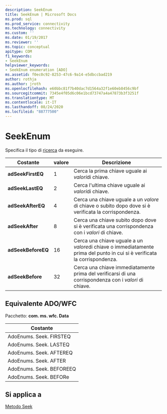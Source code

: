 ```yaml
---
description: SeekEnum
title: SeekEnum | Microsoft Docs
ms.prod: sql
ms.prod_service: connectivity
ms.technology: connectivity
ms.custom: ''
ms.date: 01/19/2017
ms.reviewer: ''
ms.topic: conceptual
apitype: COM
f1_keywords:
- SeekEnum
helpviewer_keywords:
- SeekEnum enumeration [ADO]
ms.assetid: f0ec0c92-8253-47c6-9a14-e5dbccbad219
author: rothja
ms.author: jroth
ms.openlocfilehash: e60bbc81f7b40dac7d1564a32f1e60eb8456c9bf
ms.sourcegitcommit: 7345e4f05d6c06e1bcd73747a4a47873b3f3251f
ms.translationtype: MT
ms.contentlocale: it-IT
ms.lasthandoff: 08/24/2020
ms.locfileid: "88777500"
---
```

# <a name="seekenum"></a>SeekEnum
Specifica il tipo di [ricerca](./seek-method.md) da eseguire.  
  
|Costante|valore|Descrizione|  
|--------------|-----------|-----------------|  
|**adSeekFirstEQ**|1|Cerca la prima chiave uguale ai *valori*di chiave.|  
|**adSeekLastEQ**|2|Cerca l'ultima chiave uguale ai *valori*di chiave.|  
|**adSeekAfterEQ**|4|Cerca una chiave uguale a un *valore* di chiave o subito dopo dove si è verificata la corrispondenza.|  
|**adSeekAfter**|8|Cerca una chiave subito dopo dove si è verificata una corrispondenza con i *valori* di chiave.|  
|**adSeekBeforeEQ**|16|Cerca una chiave uguale a un *valore*di chiave o immediatamente prima del punto in cui si è verificata la corrispondenza.|  
|**adSeekBefore**|32|Cerca una chiave immediatamente prima del verificarsi di una corrispondenza con i *valori* di chiave.|  
  
## <a name="adowfc-equivalent"></a>Equivalente ADO/WFC  
 Pacchetto: **com. ms. wfc. Data**  
  
|Costante|  
|--------------|  
|AdoEnums. Seek. FIRSTEQ|  
|AdoEnums. Seek. LASTEQ|  
|AdoEnums. Seek. AFTEREQ|  
|AdoEnums. Seek. AFTER|  
|AdoEnums. Seek. BEFOREEQ|  
|AdoEnums. Seek. BEFORe|  
  
## <a name="applies-to"></a>Si applica a  
 [Metodo Seek](./seek-method.md)